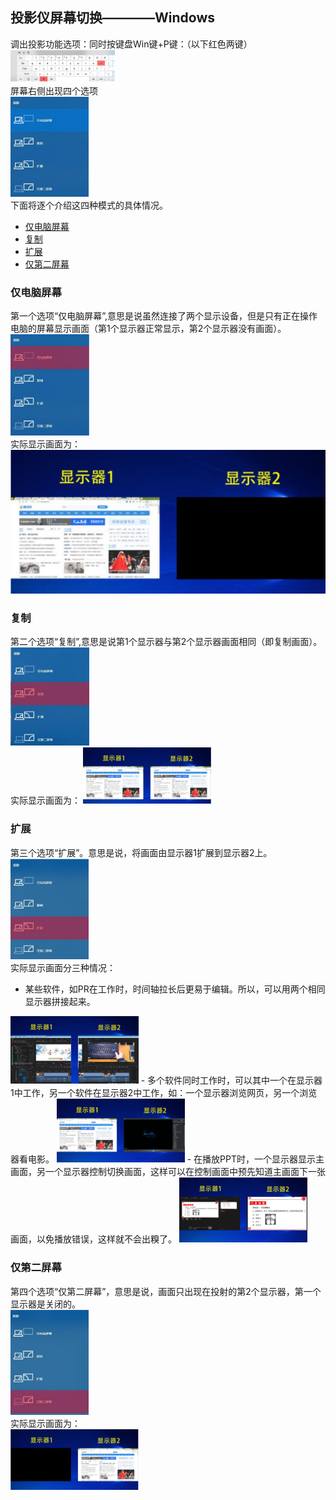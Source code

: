 ## 投影仪屏幕切换————Windows
  调出投影功能选项：同时按键盘Win键+P键：（以下红色两键）  
  <img src="../images/chapter4_1.png" style="zoom:20%;" />  
  屏幕右侧出现四个选项  
  <img src="../images/chapter4_2.png" style="zoom:20%;" />  
  下面将逐个介绍这四种模式的具体情况。  
  - [仅电脑屏幕](###仅电脑屏幕)
  - [复制](###复制)
  - [扩展](###扩展)
  - [仅第二屏幕](###仅第二屏幕)
### 仅电脑屏幕
第一个选项“仅电脑屏幕”,意思是说虽然连接了两个显示设备，但是只有正在操作电脑的屏幕显示画面（第1个显示器正常显示，第2个显示器没有画面）。  
<img src="../images/chapter4_3.png" style="zoom:20%;" />    
实际显示画面为：
<img src="../images/chapter4_4.png" style="zoom:50%;" />     
### 复制
第二个选项“复制”,意思是说第1个显示器与第2个显示器画面相同（即复制画面）。  
<img src="../images/chapter4_5.png" style="zoom:20%;" />    
实际显示画面为：
<img src="../images/chapter4_6.png" style="zoom:20%;" />     

### 扩展
第三个选项“扩展”。意思是说，将画面由显示器1扩展到显示器2上。  
<img src="../images/chapter4_7.png" style="zoom:20%;" />    
实际显示画面分三种情况：
- 某些软件，如PR在工作时，时间轴拉长后更易于编辑。所以，可以用两个相同显示器拼接起来。
<img src="../images/chapter4_8.png" style="zoom:20%;" />     
- 多个软件同时工作时，可以其中一个在显示器1中工作，另一个软件在显示器2中工作，如：一个显示器浏览网页，另一个浏览器看电影。  
<img src="../images/chapter4_9.png" style="zoom:20%;" />     
- 在播放PPT时，一个显示器显示主画面，另一个显示器控制切换画面，这样可以在控制画面中预先知道主画面下一张画面，以免播放错误，这样就不会出糗了。
<img src="../images/chapter4_10.png" style="zoom:20%;" />    

### 仅第二屏幕
第四个选项“仅第二屏幕”，意思是说，画面只出现在投射的第2个显示器，第一个显示器是关闭的。    
<img src="../images/chapter4_11.png" style="zoom:20%;" />   
实际显示画面为：  
<img src="../images/chapter4_12.png" style="zoom:20%;" />   
